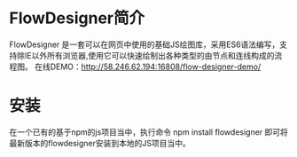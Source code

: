 # FlowDesigner简介
FlowDesigner 是一套可以在网页中使用的基础JS绘图库，采用ES6语法编写，支持除IE以外所有浏览器,使用它可以快速绘制出各种类型的由节点和连线构成的流程图。
在线DEMO：http://58.246.62.194:16808/flow-designer-demo/
#  安装
在一个已有的基于npm的js项目当中，执行命令
npm install flowdesigner
即可将最新版本的flowdesigner安装到本地的JS项目当中。

